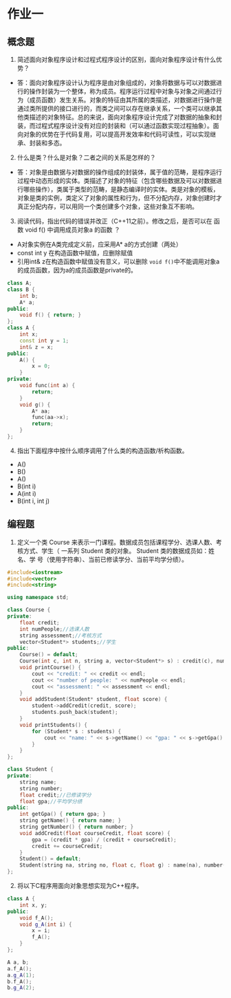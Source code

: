 # 作业一
## 概念题
1. 简述面向对象程序设计和过程式程序设计的区别，面向对象程序设计有什么优势？  
- 答：面向对象程序设计认为程序是由对象组成的，对象将数据与可以对数据进行的操作封装为一个整体，称为成员。程序运行过程中对象与对象之间通过行为（成员函数）发生关系。对象的特征由其所属的类描述，对数据进行操作是通过类所提供的接口进行的，而类之间可以存在继承关系，一个类可以继承其他类描述的对象特征。总的来说，面向对象程序设计完成了对数据的抽象和封装，而过程式程序设计没有对应的封装和（可以通过函数实现过程抽象）。面向对象的优势在于代码复用，可以提高开发效率和代码可读性，可以实现继承、封装和多态。
2.	什么是类？什么是对象？二者之间的关系是怎样的？
- 答：对象是由数据与对数据的操作组成的封装体，属于值的范畴，是程序运行过程中动态形成的实体。类描述了对象的特征（包含哪些数据及可以对数据进行哪些操作），类属于类型的范畴，是静态编译时的实体。类是对象的模板，对象是类的实例，类定义了对象的属性和行为，但不分配内存，对象创建时才真正分配内存，可以用同一个类创建多个对象，这些对象互不影响。
3.	阅读代码，指出代码的错误并改正（C++11之前）。修改之后，是否可以在 函数 void f() 中调用成员对象a 的函数 ？
- A对象实例在A类完成定义前，应采用A* a的方式创建（两处）
- const int y 在构造函数中赋值，应删除赋值
- 引用int& z在构造函数中赋值没有意义，可以删除
`void f()`中不能调用对象a的成员函数，因为a的成员函数是private的。
```cpp
class A;
class B {
	int b;
	A* a;
public:
	void f() { return; }
};
class A {
	int x;
	const int y = 1;
	int& z = x;
public:
	A() {
		x = 0;
	}
private:
	void func(int a) {
		return;
	}
	void g() {
		A* aa;
		func(aa->x);
		return;
	}
};
```
4. 指出下面程序中按什么顺序调用了什么类的构造函数/析构函数。
- A()
- B()
- A()
- B(int i)
- A(int i)
- B(int i, int j)
## 编程题
1. 定义一个类 Course 来表示一门课程。数据成员包括课程学分、选课人数、考
核方式、学生（ 一系列 Student 类的对象。 Student 类的数据成员如：姓名、学
号（使用字符串）、当前已修读学分、当前平均学分绩）。
```cpp
#include<iostream>
#include<vector>
#include<string>

using namespace std;

class Course {
private:
	float credit;
	int numPeople;//选课人数
	string assessment;//考核方式
	vector<Student*> students;//学生
public:
	Course() = default;
	Course(int c, int n, string a, vector<Student*> s) : credit(c), numPeople(n), assessment(a), students(s) { return; }
	void printCourse() {
		cout << "credit: " << credit << endl;
		cout << "number of people: " << numPeople << endl;
		cout << "assessment: " << assessment << endl;
	}
	void addStudent(Student* student, float score) {
		student->addCredit(credit, score);
		students.push_back(student);
	}
	void printStudents() {
		for (Student* s : students) {
			cout << "name: " << s->getName() << "gpa: " << s->getGpa() << endl;
		}
	}
};

class Student {
private:
	string name;
	string number;
	float credit;//已修读学分
	float gpa;//平均学分绩
public:
	int getGpa() { return gpa; }
	string getName() { return name; }
	string getNumber() { return number; }
	void addCredit(float courseCredit, float score) {
		gpa = (credit * gpa) / (credit + courseCredit);
		credit += courseCredit;
	}
	Student() = default;
	Student(string na, string no, float c, float g) : name(na), number(no), credit(c), gpa(g) { return; }
};
```
2. 将以下C程序用面向对象思想实现为C++程序。
```cpp
class A {
	int x, y;
public:
	void f_A();
	void g_A(int i) {
		x = i;
		f_A();
	}
};

A a, b;
a.f_A();
a.g_A(1);
b.f_A();
b.g_A(2);
```